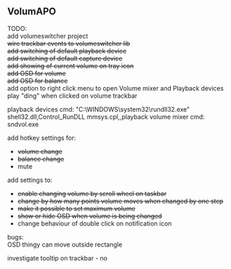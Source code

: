 ## VolumAPO

TODO:  
add volumeswitcher project  
~~wire trackbar events to volumeswitcher lib~~  
~~add switching of default playback device~~  
~~add switching of default capture device~~  
~~add showing of current volume on tray icon~~  
~~add OSD for volume~~  
~~add OSD for balance~~  
add option to right click menu to open Volume mixer and Playback devices  
play "ding" when clicked on volume trackbar  

playback devices cmd: "C:\WINDOWS\system32\rundll32.exe" shell32.dll,Control_RunDLL mmsys.cpl,,playback
volume mixer cmd: sndvol.exe

add hotkey settings for:
 - ~~volume change~~
 - ~~balance change~~
 - mute
  
add settings to:
 - ~~enable changing volume by scroll wheel on taskbar~~
 - ~~change by how many points volume moves when changed by one step~~
 - ~~make it possible to set maximum volume~~
 - ~~show or hide OSD when volume is being changed~~ 
 - change behaviour of double click on notification icon

bugs:  
OSD thingy can move outside rectangle  

investigate tooltip on trackbar - no  